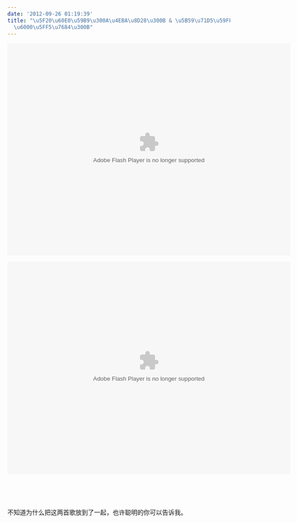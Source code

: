 ```yaml
---
date: '2012-09-26 01:19:39'
title: "\u5F20\u60E0\u59B9\u300A\u4EBA\u8D28\u300B & \u5B59\u71D5\u59FF\u300A\u6211\
  \u6000\u5FF5\u7684\u300B"
---
```


<object align="middle" classid="clsid:d27cdb6e-ae6d-11cf-96b8-444553540000" codebase="http://download.macromedia.com/pub/shockwave/cabs/flash/swflash.cab#version=6,0,40,0" height="480" width="640"><param name="src" value="http://player.yinyuetai.com/video/player/86/v_0.swf"></param><param name="quality" value="high"></param><param name="allowscriptaccess" value="sameDomain"></param><param name="allowfullscreen" value="true"></param><embed align="middle" allowfullscreen="true" allowscriptaccess="sameDomain" height="480" quality="high" src="http://player.yinyuetai.com/video/player/86/v_0.swf" type="application/x-shockwave-flash" width="640"></embed></object>

<object align="middle" classid="clsid:d27cdb6e-ae6d-11cf-96b8-444553540000" codebase="http://download.macromedia.com/pub/shockwave/cabs/flash/swflash.cab#version=6,0,40,0" height="480" width="640"><param name="src" value="http://player.yinyuetai.com/video/player/3417/v_0.swf"></param><param name="quality" value="high"></param><param name="allowscriptaccess" value="sameDomain"></param><embed align="middle" allowscriptaccess="sameDomain" height="480" quality="high" src="http://player.yinyuetai.com/video/player/3417/v_0.swf" type="application/x-shockwave-flash" width="640"></embed></object>

 

 

不知道为什么把这两首歌放到了一起，也许聪明的你可以告诉我。

 


